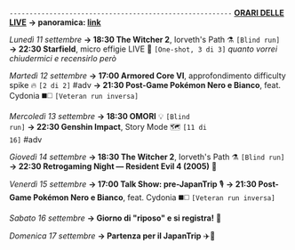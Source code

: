 <code>--------------------------------------------------------</code>
<b><u>ORARI DELLE LIVE</u></b>
<b>→ panoramica: <a href="https://trello.com/b/iKwdSGf3/sabaku">link</a></b>

<i>Lunedì 11 settembre</i>
<b>→ 18:30 The Witcher 2</b>, Iorveth's Path ⚗️ <code>[Blind run]</code> 
<b>→ 22:30 Starfield</b>, micro effigie LIVE 🌠 <code>[One-shot, 3 di 3]</code> <i>quanto vorrei chiudermici e recensirlo però</i>

<i>Martedì 12 settembre</i>
<b>→ 17:00 Armored Core VI</b>, approfondimento difficulty spike 🔥 <code>[2 di 2]</code> #adv
<b>→ 21:30 Post-Game Pokémon Nero e Bianco</b>, feat. Cydonia ◼️◻️ <code>[Veteran run inversa]</code>

<i>Mercoledì 13 settembre</i>
<b>→ 18:30 OMORI</b> 💡 <code>[Blind run]</code>
<b>→ 22:30 Genshin Impact</b>, Story Mode 🗺 <code>[11 di 16]</code> #adv

<i>Giovedì 14 settembre</i>
<b>→ 18:30 The Witcher 2</b>, Iorveth's Path ⚗️ <code>[Blind run]</code> 
<b>→ 22:30 Retrogaming Night ― Resident Evil 4 (2005)</b> 🧿

<i>Venerdì 15 settembre</i>
<b>→ 17:00 Talk Show: pre-JapanTrip</b> 🎙
<b>→ 21:30 Post-Game Pokémon Nero e Bianco</b>, feat. Cydonia ◼️◻️ <code>[Veteran run inversa]</code>

<i>Sabato 16 settembre</i>
<b>→ Giorno di "riposo" e si registra!</b> 🎥

<i>Domenica 17 settembre</i>
<b>→ Partenza per il JapanTrip</b> ✈️🏯
